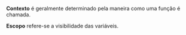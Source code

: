 **Contexto** é geralmente determinado pela maneira como uma
função é chamada.

**Escopo** refere-se a visibilidade das variáveis.